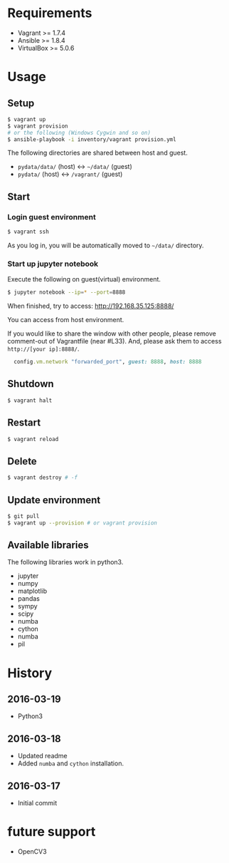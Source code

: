 # Requirements
* Vagrant >= 1.7.4
* Ansible >= 1.8.4
* VirtualBox >= 5.0.6

# Usage
## Setup
```sh
$ vagrant up
$ vagrant provision
# or the following (Windows Cygwin and so on)
$ ansible-playbook -i inventory/vagrant provision.yml
```

The following directories are shared between host and guest.
* `pydata/data/` (host) <-> `~/data/` (guest)
* `pydata/` (host) <-> `/vagrant/` (guest)

## Start
### Login guest environment
```sh
$ vagrant ssh
```
As you log in, you will be automatically moved to `~/data/` directory.

### Start up jupyter notebook
Execute the following on guest(virtual) environment.
```sh
$ jupyter notebook --ip=* --port=8888
```

When finished, try to access: http://192.168.35.125:8888/

You can access from host environment.

If you would like to share the window with other people,
please remove comment-out of Vagrantfile (near #L33).
And, please ask them to access `http://[your ip]:8888/`.

```ruby
  config.vm.network "forwarded_port", guest: 8888, host: 8888
```


## Shutdown
```sh
$ vagrant halt
```

## Restart
```sh
$ vagrant reload
```

## Delete
```sh
$ vagrant destroy # -f
```

## Update environment
```sh
$ git pull
$ vagrant up --provision # or vagrant provision
```

## Available libraries
The following libraries work in python3.

* jupyter
* numpy
* matplotlib
* pandas
* sympy
* scipy
* numba
* cython
* numba
* pil

# History
## 2016-03-19
* Python3

## 2016-03-18
* Updated readme
* Added `numba` and `cython` installation.

## 2016-03-17
* Initial commit


# future support
* OpenCV3
